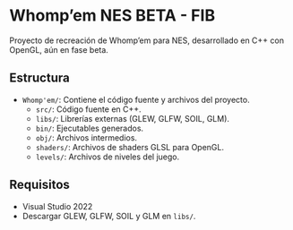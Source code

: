 # Whomp’em NES BETA - FIB 
Proyecto de recreación de Whomp’em para NES, desarrollado en C++ con OpenGL, aún en fase beta.

## Estructura
- `Whomp'em/`: Contiene el código fuente y archivos del proyecto.
  - `src/`: Código fuente en C++.
  - `libs/`: Librerías externas (GLEW, GLFW, SOIL, GLM).
  - `bin/`: Ejecutables generados.
  - `obj/`: Archivos intermedios.
  - `shaders/`: Archivos de shaders GLSL para OpenGL.
  - `levels/`: Archivos de niveles del juego.
  

## Requisitos
- Visual Studio 2022
- Descargar GLEW, GLFW, SOIL y GLM en `libs/`.
